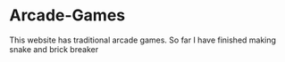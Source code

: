 # Arcade-Games
This website has traditional arcade games. So far I have finished making snake and brick breaker
